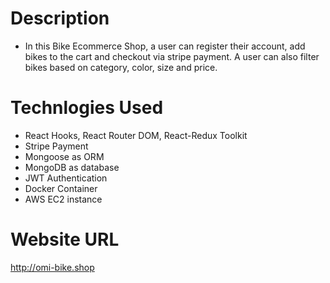 # Description

- In this Bike Ecommerce Shop, a user can register their account, add bikes to the cart and checkout via stripe payment. A user can also filter bikes based on category, color, size and price.

# Technlogies Used

- React Hooks, React Router DOM, React-Redux Toolkit
- Stripe Payment
- Mongoose as ORM
- MongoDB as database
- JWT Authentication
- Docker Container
- AWS EC2 instance

# Website URL

http://omi-bike.shop
